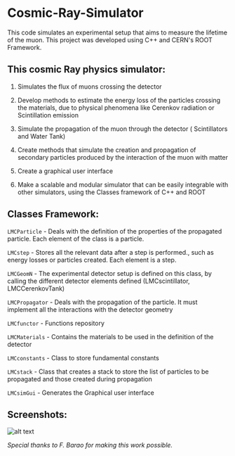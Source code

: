 Cosmic-Ray-Simulator
====================

This code simulates an experimental setup that aims to measure the lifetime of the muon.
This project was developed using C++ and CERN's ROOT Framework.


This cosmic Ray physics simulator:
----------------------------------

  1. Simulates the flux of muons crossing the detector
  
  2. Develop methods to estimate the energy loss of the particles crossing the materials, due to physical phenomena like Cerenkov radiation or Scintillation emission
  
  3. Simulate the propagation of the muon through the detector ( Scintillators and Water Tank)
  
  4. Create methods that simulate the creation and propagation of secondary particles produced by the interaction of the muon with matter
  
  5. Create a graphical user interface
  
  6. Make a scalable and modular simulator that can be easily integrable with other simulators, using the Classes framework of C++ and ROOT


Classes Framework:
------------------
`LMCParticle` - Deals with the definition of the properties of the propagated particle. Each element of the class is a particle.

`LMCstep` - Stores all the relevant data after a step is performed., such as energy losses or particles created. Each element is a step.

`LMCGeomN` - The experimental detector setup is defined on this class, by calling the different detector elements defined (LMCscintillator, LMCCerenkovTank)

`LMCPropagator` - Deals with the propagation of the particle. It must implement all the interactions with the detector geometry

`LMCfunctor` - Functions repository

`LMCMaterials` - Contains the materials to be used in the definition of the detector

`LMCconstants` - Class to store fundamental constants

`LMCstack` - Class that creates a stack to store the list of particles to be propagated and those created during propagation

`LMCsimGui` - Generates the Graphical user interface


Screenshots:
------------

![alt text](/https://github.com/luisbatalha/Cosmic-Ray-Simulator/blob/master/screenshots/scr0.png "Screenshot")





_Special thanks to F. Barao for making this work possible._

